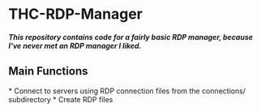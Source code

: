 # THC-RDP-Manager
<h5>This repository contains code for a fairly basic RDP manager, because I've never met an RDP manager I liked.</h5>
<h2>Main Functions</h2>
* Connect to servers using RDP connection files from the connections/ subdirectory
* Create RDP files 
  
